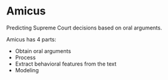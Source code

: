 # Amicus

Predicting Supreme Court decisions based on oral arguments.

Amicus has 4 parts:
  - Obtain oral arguments
  - Process
  - Extract behavioral features from the text
  - Modeling